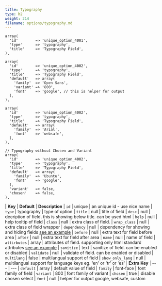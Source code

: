 ```yaml
---
title: Typography
type: h2
weight: 214
filename: options/typography.md
---
```


```php?start_inline=1
array(
  'id'        => 'unique_option_4001',
  'type'      => 'typography',
  'title'     => 'Typography Field',
),
```

```php?start_inline=1
array(
  'id'        => 'unique_option_4002',
  'type'      => 'typography',
  'title'     => 'Typography Field',
  'default'   => array(
    'family'  => 'Open Sans',
    'variant' => '800',
    'font'    => 'google', // this is helper for output
  ),
),
```

```php?start_inline=1
array(
  'id'        => 'unique_option_4002',
  'type'      => 'typography',
  'title'     => 'Typography Field',
  'default'   => array(
    'family'  => 'Arial',
    'font'    => 'websafe',
  ),
),
```

```php?start_inline=1
// Typography without Chosen and Variant
array(
  'id'        => 'unique_option_4002',
  'type'      => 'typography',
  'title'     => 'Typography Field',
  'default'   => array(
    'family'  => 'Ubuntu',
    'font'    => 'google',
  ),
  'variant'   => false,
  'chosen'    => false,
),
```

| **Key**          | **Default** | **Description**
| `id`             | unique      | an unique id - use nice name
| `type`           | typography  | type of option
| `title`          | null        | title of field
| `desc`           | null        | decription of field. this is showing below title. can be used html
| `help`           | null        | help tooltip of field
| `class`          | null        | extra class of field.
| `wrap_class`     | null        | extra class of field wrapper
| `dependency`     | null        | dependency for showing and hiding fields [see an example](#how-to-use-dependency)
| `before`         | null        | extra text for field before area
| `after`          | null        | extra text for field after area
| `name`           | null        | name of field
| `attirbutes`     | array       | attributes of field. supporting only html standard attributes [see an example](#how-to-use-attributes)
| `sanitize`       | text        | sanitize of field. can be enabled or disabled
| `validate`       | null        | validate of field. can be enabled or disabled
| `multilang`      | false       | multilangual support of field
| `show_only_lang` | null        | multilangual support for language keys eg. 'en' or 'tr' or 'es'
| **Extra Key**    | ---         | ---
| `default`        | array       | default value of field
| `family`         | font-face   | font family of field
| `variant`        | 800         | font family of variant
| `chosen`         | true        | disable chosen select
| `font`           | null        | helper for output google, websafe, custom
